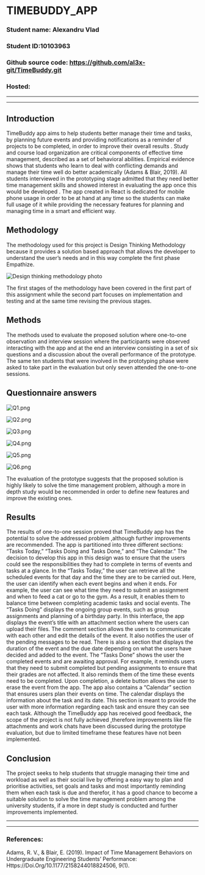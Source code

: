 
			





#            TIMEBUDDY_APP











### **Student name**: Alexandru Vlad
### **Student ID**:10103963
### **Github source code**: https://github.com/al3x-git/TimeBuddy.git
### **Hosted**:    

---
---








## **Introduction**




TimeBuddy app aims to help students better  manage their time and tasks, by planning future events and providing notifications as a reminder of projects to be completed, in order to improve their overall results .
Study and course load organization are critical components of effective time management, described as a set of  behavioral  abilities. Empirical evidence shows that students who learn to deal with conflicting demands and manage their time well do better academically (Adams & Blair, 2019). All students interviewed in the prototyping stage admitted that they need better time management skills and showed interest in evaluating the app once this would be developed .
The app created in React is dedicated for mobile phone usage in order to be at hand at any time so the students can make full usage of it while providing the necessary features for planning and managing time in a smart and efficient way.









## **Methodology**



The methodology used for this project is Design Thinking Methodology because it provides a solution based approach that allows the developer to understand the user’s needs and in this way complete the first phase Empathize.
 
 ![Design thinking methodology photo](https://i.postimg.cc/pdbpf2mn/2022-06-06-16-39-23.png)



The first stages of the methodology have been covered in the first part of this assignment while the second part focuses on implementation and testing and at the same time revising the previous stages.



## **Methods**



The methods used to evaluate the proposed solution where one-to-one observation and interview session where the participants were observed interacting with the app and at the end an interview consisting in a set of six questions and a discussion about the overall performance of the prototype.
The same ten students that were involved in the prototyping phase were asked to take part in the evaluation but only seven attended the one-to-one sessions.





## **Questionnaire answers**





![Q1.png](https://i.postimg.cc/02z4mxRv/Q1.png)



![Q2.png](https://i.postimg.cc/PrZ54g1G/Q2.png)



![Q3.png](https://i.postimg.cc/1t2y0Bt5/Q3.png)



![Q4.png](https://i.postimg.cc/kgs9Yq4H/Q4.png)



![Q5.png](https://i.postimg.cc/6QPkF3NM/Q5.png)



![Q6.png](https://i.postimg.cc/L6Vr2vpY/Q6.png)

 
 

 

 

 
The evaluation of the prototype suggests that the proposed solution is highly likely to solve the time management problem, although a more  in depth study would be recommended in order to define new features and improve the existing ones.





## **Results**



The results of one-to-one session proved that TimeBuddy app has the potential to solve the addressed problem ,although further improvements are recommended. The app is partitioned into three different sections: “Tasks Today,” “Tasks Doing and Tasks Done,” and “The Calendar.” The decision to develop this app in this design was to ensure that the users could see the responsibilities they had to complete in terms of events and tasks at a glance. In the “Tasks Today,” the user can retrieve all the scheduled events for that day and the time they are to be carried out. Here, the user can identify when each event begins and when it ends. For example, the user can see what time they need to submit an assignment and when to feed a cat or go to the gym. As a result, it enables them to balance time between completing academic tasks and social events.
The “Tasks Doing” displays the ongoing group events, such as group assignments and planning of a birthday party. In this interface, the app displays the event’s title with an attachment section where the users can upload their files. The comment section allows the users to communicate with each other and edit the details of the event. It also notifies the user of the pending messages to be read. There is also a section that displays the duration of the event and the due date depending on what the users have decided and added to the event.
The “Tasks Done” shows the user the completed events and are awaiting approval. For example, it reminds users that they need to submit completed but pending assignments to ensure that their grades are not affected. It also reminds them of the time these events need to be completed. Upon completion, a delete button allows the user to erase the event from the app.
The app also contains a “Calendar” section that ensures users plan their events on time. The calendar displays the information about the task and its date. This section is meant to provide the user with more information regarding each task and ensure they can see each task.
Although the TimeBuddy app has received good feedback, the scope of the project is not fully achieved ,therefore  improvements  like file attachments and work chats have been discussed during the prototype evaluation, but due to limited timeframe these features have not been implemented.





## **Conclusion**



The project seeks to help students that struggle managing their time and workload as well as their social live by offering a easy way to plan and prioritise activities, set goals and tasks and most importantly reminding them when each task is due and therefor, it has a good chance to become a suitable solution to solve the time management problem among the university students, if a more in dept study is conducted and further improvements implemented.


	


---
---







### **References**: 
Adams, R. V., & Blair, E. (2019). Impact of Time Management Behaviors on Undergraduate Engineering Students’ Performance: Https://Doi.Org/10.1177/2158244018824506, 9(1). 

